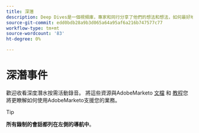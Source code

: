 ```yaml
---
title: 深潛
description: Deep Dives是一個視頻庫，專家和同行分享了他們的想法和想法，如何最好地利用AdobeMarketo。
source-git-commit: edd0bdb28a9b3d065a64a95af6a216b747577c77
workflow-type: tm+mt
source-wordcount: '83'
ht-degree: 0%

---
```


# 深潛事件

歡迎收看深度潛水按需活動錄音。 將這些資源與AdobeMarketo [文檔](https://experienceleague.adobe.com/docs/marketo-engage.html) 和 [教程](https://experienceleague.adobe.com/docs/marketo-learn/tutorials/overview.html)您將更瞭解如何使用AdobeMarketo支援您的業務。

>[!TIP]
>
>**所有錄制的會話都列在左側的導航中**。
